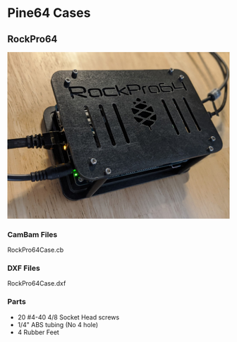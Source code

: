 # Pine64 Cases

## RockPro64

![rockpro64](./images/rockpro64.jpg)


### CamBam Files

RockPro64Case.cb

### DXF Files

RockPro64Case.dxf

### Parts

* 20 #4-40 4/8 Socket Head screws
* 1/4" ABS tubing (No 4 hole)
* 4 Rubber Feet


